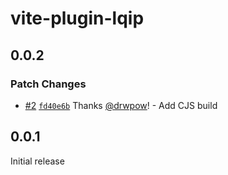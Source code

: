 # vite-plugin-lqip

## 0.0.2

### Patch Changes

- [#2](https://github.com/drwpow/vite-plugin-lqip/pull/2) [`fd40e6b`](https://github.com/drwpow/vite-plugin-lqip/commit/fd40e6b769686f9b39aceef9ee31a67ddd92c17f) Thanks [@drwpow](https://github.com/drwpow)! - Add CJS build

## 0.0.1

Initial release
